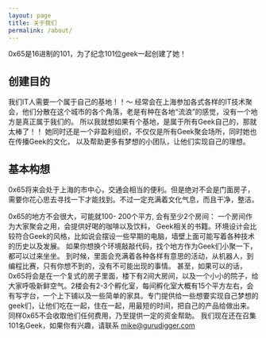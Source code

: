 ```yaml
---
layout: page
title: 关于我们
permalink: /about/
---
```


0x65是16进制的101，为了纪念101位geek一起创建了她！

## 创建目的
我们IT人需要一个属于自己的基地！！～
经常会在上海参加各式各样的IT技术聚会，他们分散在这个城市的各个角落，老是有种在各地“流浪”的感觉，没有一个地方是真正属于我们的。 
所以我就想如果有个基地，是属于所有Geek自己的，那就太棒了！！
她同时还是一个非盈利组织，不仅仅是所有Geek聚会场所，同时她也在传播Geek的文化， 以及帮助更多有梦想的小团队，让他们实现自己的理想。

## 基本构想
0x65将来会处于上海的市中心，交通会相当的便利。但是绝对不会是门面房子，需要你花心思去寻找一下才能找到。不过一定充满着文化气息，而且干净，整洁。 

0x65的地方不会很大，可能就100- 200个平方, 会有至少2个房间：
一个房间作为大家聚会之用，会提供好喝的咖啡以及饮料， Geek相关的书籍。环境设计会比较符合Geek的风格，比如说会摆设一些早期的电脑，墙壁上面可能写着各种技术的历史以及发展。 
如果你想换个环境敲敲代码，找个地方作为Geek们小聚一下，都可以过来坐坐。
到时候，里面会充满着各种各样有意思的活动，从机器人，到编程比赛，只有你想不到的，没有不可能出现的事情。
甚至，如果可以的话，0x65将会是在一个复式的房子里面，楼下有2间大房间，以及一个小小的院子，给大家呼吸新鲜空气。2楼会有2-3个孵化室，每间孵化室大概有15个平方左右，会有写字台，一个上下铺以及一些简单的家具。专门提供给一些想要实现自己梦想的geek们，让他们吃在一起，住在一起，用最短的时间，把自己的产品给做出来。同样0x65不会收取他们任何费用，乃至提供一定的资金帮助。
我们现在还在召集101名Geek，如果你有兴趣，请联系 mike@gurudigger.com